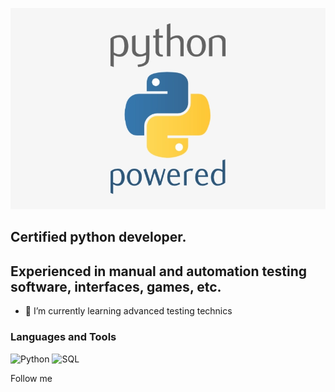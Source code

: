 ![Header](https://github.com/JackSlater777/JackSlater777/blob/main/assets/header.png)

## Certified python developer. 
## Experienced in manual and automation testing software, interfaces, games, etc.

- 🌱 I’m currently learning advanced testing technics

### Languages and Tools
![Python](https://img.shields.io/badge/-Python-090909?style=for-the-badge&logo=python&logoColor=E9D54D)
![SQL](https://img.shields.io/badge/-SQL-090909?style=for-the-badge&logo=mysql&logoColor=00648B)

Follow me
